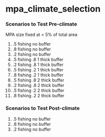 # mpa_climate_selection

### Scenarios to Test Pre-climate

MPA size fixed at < 5% of total area

1. .5 fishing no buffer
2. .8 fishing no buffer
3. .2 fishing no buffer
4. .5 fishing .8 1 thick buffer
5. .2 fishing .8 1 thick buffer
6. .5 fishing .2 1 thick buffer
7. .8 fishing .2 1 thick buffer
8. .5 fishing .8 2 thick buffer
9. .2 fishing .8 2 thick buffer
10. .5 fishing .2 2 thick buffer
11. .8 fishing .2 2 thick buffer

### Scenarios to Test Post-climate

1. .5 fishing no buffer
2. .8 fishing no buffer
3. .2 fishing no buffer